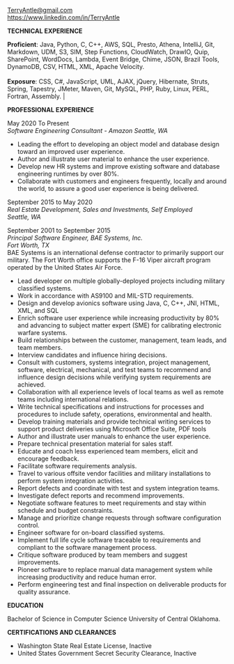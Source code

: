                                                                   
 TerryAntle@gmail.com         
 https://www.linkedin.com/in/TerryAntle 



**TECHNICAL EXPERIENCE**

**Proficient**: Java, Python, C, C++, AWS, SQL, Presto, Athena, IntelliJ, Git, Markdown, UDM, S3, SIM, Step Functions, CloudWatch, DrawIO, Quip, SharePoint, WordDocs, Lambda, Event Bridge, Chime, JSON, Brazil Tools, DynamoDB, CSV, HTML, XML, Apache Velocity.<br><br>
**Exposure**: CSS, C#, JavaScript, UML, AJAX, jQuery, Hibernate, Struts, Spring, Tapestry, JMeter, Maven, Git, MySQL, PHP, Ruby, Linux, PERL, Fortran, Assembly. |

**PROFESSIONAL EXPERIENCE**

May 2020 To Present<br>
*Software Engineering Consultant - Amazon*
*Seattle, WA*
- Leading the effort to developing an object model and database design toward an improved user experience.
- Author and illustrate user material to enhance the user experience.
- Develop new HR systems and improve existing software and database engineering runtimes by over 80%.
- Collaborate with customers and engineers frequently, locally and around the world, to assure a good user experience is being delivered.

September 2015 to May 2020<br>
*Real Estate Development, Sales and Investments, Self Employed*<br>
*Seattle, WA*

September 2001 to September 2015<br>
*Principal Software Engineer, BAE Systems, Inc.*<br>
*Fort Worth, TX*<br>
BAE Systems is an international defense contractor to primarily support our military. The Fort Worth office supports the F-16 Viper aircraft program operated by the United States Air Force.<br>

- Lead developer on multiple globally-deployed projects including military classified systems.
- Work in accordance with AS9100 and MIL-STD requirements.
- Design and develop avionics software using Java, C, C++, JNI, HTML, XML, and SQL
- Enrich software user experience while increasing productivity by 80% and advancing to subject matter expert (SME) for calibrating electronic warfare systems.
- Build relationships between the customer, management, team leads, and team members.
- Interview candidates and influence hiring decisions.
- Consult with customers, systems integration, project management, software, electrical, mechanical, and test teams to recommend and influence design decisions while verifying system requirements are achieved. 
- Collaboration with all experience levels of local teams as well as remote teams including international relations.
- Write technical specifications and instructions for processes and procedures to include safety, operations, environmental and health.
- Develop training materials and provide technical writing services to support product deliveries using Microsoft Office Suite, PDF tools
- Author and illustrate user manuals to enhance the user experience.
- Prepare technical presentation material for sales staff.
- Educate and coach less experienced team members, elicit and encourage feedback.
- Facilitate software requirements analysis.
- Travel to various offsite vendor facilities and military installations to perform system integration activities. 
- Report defects and coordinate with test and system integration teams.
- Investigate defect reports and recommend improvements.
- Negotiate software features to meet requirements and stay within schedule and budget constraints.
- Manage and prioritize change requests through software configuration control.
- Engineer software for on-board classified systems.
- Implement full life cycle software traceable to requirements and compliant to the software management process.
- Critique software produced by team members and suggest improvements.
- Pioneer software to replace manual data management system while increasing productivity and reduce human error.
- Perform engineering test and final inspection on deliverable products for quality assurance.

**EDUCATION**

Bachelor of Science in Computer Science
University of Central Oklahoma.

**CERTIFICATIONS AND CLEARANCES**

- Washington State Real Estate License, Inactive
- United States Government Secret Security Clearance, Inactive

  

